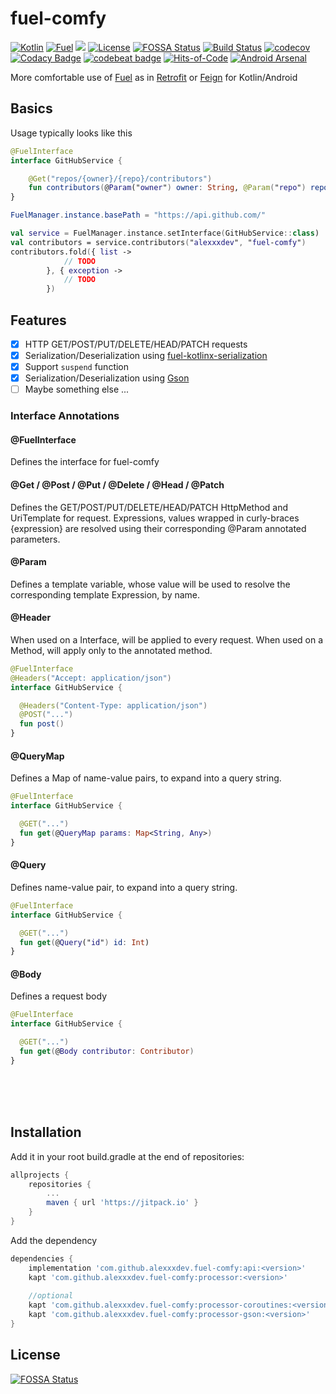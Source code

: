# fuel-comfy 
[![Kotlin](https://img.shields.io/badge/Kotlin-1.3.31-blue.svg)](https://kotlinlang.org)
[![Fuel](https://img.shields.io/badge/Fuel-2.0.1-blue.svg)](https://github.com/kittinunf/fuel)
[![](https://jitpack.io/v/alexxxdev/fuel-comfy.svg)](https://jitpack.io/#alexxxdev/fuel-comfy)
[![License](https://img.shields.io/badge/license-Apache%202-4EB1BA.svg?style=flat-flat)](https://www.apache.org/licenses/LICENSE-2.0.html)
[![FOSSA Status](https://app.fossa.io/api/projects/git%2Bgithub.com%2Falexxxdev%2Ffuel-comfy.svg?type=shield)](https://app.fossa.io/projects/git%2Bgithub.com%2Falexxxdev%2Ffuel-comfy?ref=badge_shield)
[![Build Status](https://travis-ci.org/alexxxdev/fuel-comfy.svg?branch=master)](https://travis-ci.org/alexxxdev/fuel-comfy)
[![codecov](https://codecov.io/gh/alexxxdev/fuel-comfy/branch/master/graph/badge.svg)](https://codecov.io/gh/alexxxdev/fuel-comfy)
[![Codacy Badge](https://api.codacy.com/project/badge/Grade/f3522966b0364e579c71fbed7b04b36a)](https://www.codacy.com/app/alexxxdev/fuel-comfy?utm_source=github.com&amp;utm_medium=referral&amp;utm_content=alexxxdev/fuel-comfy&amp;utm_campaign=Badge_Grade)
[![codebeat badge](https://codebeat.co/badges/f5c150b2-7fd5-4317-980a-d5369f8a39c7)](https://codebeat.co/projects/github-com-alexxxdev-fuel-comfy-master)
[![Hits-of-Code](https://hitsofcode.com/github/alexxxdev/fuel-comfy)](https://hitsofcode.com/view/github/alexxxdev/fuel-comfy)
[![Android Arsenal](https://img.shields.io/badge/Android%20Arsenal-fuel--comfy-brightgreen.svg?style=flat)](https://android-arsenal.com/details/1/7637)

More comfortable use of [Fuel](https://github.com/kittinunf/fuel) as in [Retrofit](https://square.github.io/retrofit/) or [Feign](https://github.com/OpenFeign/feign) for Kotlin/Android

## Basics

Usage typically looks like this

```kotlin
@FuelInterface
interface GitHubService {

    @Get("repos/{owner}/{repo}/contributors")
    fun contributors(@Param("owner") owner: String, @Param("repo") repo: String): Result<Contributor, Exception>
}

FuelManager.instance.basePath = "https://api.github.com/"

val service = FuelManager.instance.setInterface(GitHubService::class)
val contributors = service.contributors("alexxxdev", "fuel-comfy")
contributors.fold({ list ->
            // TODO
        }, { exception ->
            // TODO
        })

```

## Features

- [x] HTTP GET/POST/PUT/DELETE/HEAD/PATCH requests
- [x] Serialization/Deserialization using [fuel-kotlinx-serialization](https://github.com/kittinunf/fuel/tree/master/fuel-kotlinx-serialization)
- [x] Support `suspend` function
- [x] Serialization/Deserialization using [Gson](https://github.com/google/gson)
- [ ] Maybe something else ...

### Interface Annotations

#### @FuelInterface

Defines the interface for fuel-comfy

#### @Get / @Post / @Put / @Delete / @Head / @Patch

Defines the GET/POST/PUT/DELETE/HEAD/PATCH HttpMethod and UriTemplate for request. Expressions, values wrapped in curly-braces {expression} are resolved using their corresponding @Param annotated parameters.

#### @Param

Defines a template variable, whose value will be used to resolve the corresponding template Expression, by name.

#### @Header

When used on a Interface, will be applied to every request. When used on a Method, will apply only to the annotated method.

```kotlin
@FuelInterface
@Headers("Accept: application/json")
interface GitHubService {

  @Headers("Content-Type: application/json")
  @POST("...")
  fun post()
}
```

#### @QueryMap

Defines a Map of name-value pairs, to expand into a query string.

```kotlin
@FuelInterface
interface GitHubService {

  @GET("...")
  fun get(@QueryMap params: Map<String, Any>)
}
```

#### @Query

Defines name-value pair, to expand into a query string.

```kotlin
@FuelInterface
interface GitHubService {

  @GET("...")
  fun get(@Query("id") id: Int)
}
```

#### @Body	

Defines a request body

```kotlin
@FuelInterface
interface GitHubService {

  @GET("...")
  fun get(@Body contributor: Contributor)
}
```

<br><br><br>
## Installation
Add it in your root build.gradle at the end of repositories:
```groovy
allprojects {
    repositories {
        ...
        maven { url 'https://jitpack.io' }
    }
}
```
Add the dependency
```groovy
dependencies {
    implementation 'com.github.alexxxdev.fuel-comfy:api:<version>'    
    kapt 'com.github.alexxxdev.fuel-comfy:processor:<version>'
    
    //optional
    kapt 'com.github.alexxxdev.fuel-comfy:processor-coroutines:<version>'
    kapt 'com.github.alexxxdev.fuel-comfy:processor-gson:<version>'
}
```

## License
[![FOSSA Status](https://app.fossa.io/api/projects/git%2Bgithub.com%2Falexxxdev%2Ffuel-comfy.svg?type=large)](https://app.fossa.io/projects/git%2Bgithub.com%2Falexxxdev%2Ffuel-comfy?ref=badge_large)
